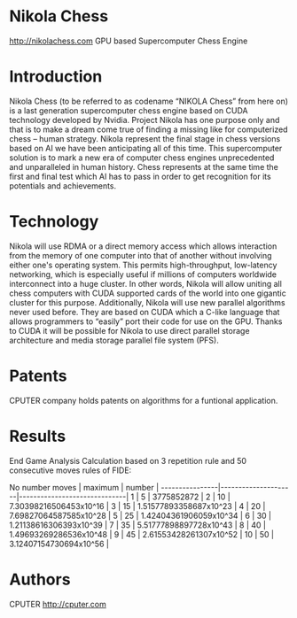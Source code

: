 Nikola Chess
============

http://nikolachess.com  GPU based Supercomputer Chess Engine


Introduction
============

Nikola Chess (to be referred to as codename “NIKOLA Chess” from here on) is a last generation supercomputer chess engine based on CUDA technology developed by Nvidia. Project Nikola has one purpose only and that is to make a dream come true of finding a missing like for computerized chess – human strategy. Nikola represent the final stage in chess versions based on AI we have been anticipating all of this time. This supercomputer solution is to mark a new era of computer chess engines unprecedented and unparalleled in human history. Chess represents at the same time the first and final test which AI has to pass in order to get recognition for its potentials and achievements. 


Technology
==========

Nikola will use RDMA or a direct memory access which allows interaction from the memory of one computer into that of another without involving either one's operating system. This permits high-throughput, low-latency networking, which is especially useful if millions of computers worldwide interconnect into a huge cluster. In other words, Nikola will allow uniting all chess computers with CUDA supported cards of the world into one gigantic cluster for this purpose. Additionally, Nikola will use new parallel algorithms never used before. They are based on CUDA which a C-like language that allows programmers to “easily” port their code for use on the GPU. Thanks to CUDA it will be possible for Nikola to use direct parallel storage architecture and media storage parallel file system (PFS).


Patents
=======

CPUTER company holds patents on algorithms for a funtional application.

Results
=======

End Game Analysis Calculation based on 3 repetition rule and 50 consecutive moves rules of FIDE:

No
number moves    |      maximum        |       number                 |
----------------|---------------------|------------------------------|
1               |     5               |      3775852872              |
2               |     10              |     7.30398216506453x10^16   |
3               |     15              |     1.51577893358687x10^23   |
4               |     20              |     7.69827064587585x10^28   |
5               |     25              |     1.42404361906059x10^34   |
6               |     30              |     1.21138616306393x10^39   |
7               |     35              |     5.51777898897728x10^43   |
8               |     40              |     1.49693269286536x10^48   | 
9               |     45              |     2.61553428261307x10^52   |
10              |     50              |     3.12407154730694x10^56   |

Authors
=======

CPUTER http://cputer.com
